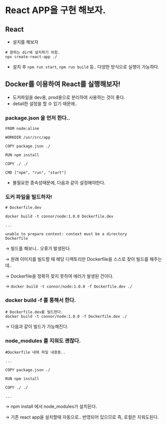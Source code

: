 # React APP을 구현 해보자.

## React

- 설치를 해보자

```docker
# 원하는 dir에 설치하기 위함.
npx create-react-app ./
```

- 설치 후 `npm run start`, `npm run build` 등.. 다양한 방식으로 실행이 가능하다.

## Docker를 이용하여 React를 실행해보자!

- 도커파일을 dev용, prod용으로 분리하여 사용하는 것이 좋다.
- detail한 설정을 할 수 있기 때문에..

### package.json 을 먼저 한다..

```docker
FROM node:aline

WORKDIR /usr/src/app

COPY package.json ./

RUN npm install

COPY ./ ./

CMD ["npm", "run", "start"]
```

- 불필요한 종속성때문에, 다음과 같이 설정해야한다.

### 도커 파일을 빌드하자!

```docker
# Dockerfile.dev

docker build -t connor/node:1.0.0 Dockerfile.dev

...

unable to prepare context: context must be a directory
Dockerfile  
```

→ 빌드를 해보니.. 오류가 발생된다.

→ 원래 이미지를 빌드할 때 해당 디렉토리만 Dockerfile을 스스로 찾아 빌드를 해주는데..

→ Dockerfile을 정확히 찾지 못하여 에러가 발생된 건이다.

→ `docker build -t connor/node:1.0.0 -f Dockerfile.dev ./`

### docker build -f 를 통해서 한다.

```docker
# Dockerfile.dev를 빌드한다.
docker build -t connor/node:1.0.0 -f Dockerfile.dev ./
```

→ 다음과 같이 빌드가 가능해진다.

### node_modules 를 지워도 괜찮다.

```docker
#Dockerfile 내에 파일 내용중..

...

COPY package.json ./

RUN npm install

COPY ./ ./

...
```

→ npm install 에서 node_modules가 설치된다.

→ 기존 react app을 설치할때 자동으로.. 반영되어 있으므로 즉, 로컬은 지워도된다.
